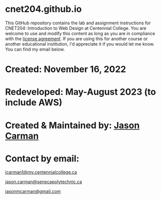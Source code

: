 # cnet204.github.io
This GitHub repository contains the lab and assignment instructions for CNET204: Introduction to Web Design at Centennial College. You are welcome to use and modify this content as long as you are in compliance with the [license agreement](https://github.com/jmcarman/cnet204.github.io/blob/main/LICENSE). If you are using this for another course or another educational institution, I'd appreciate it if you would let me know. You can find my email below.
# Created: November 16, 2022
# Redeveloped: May-August 2023 (to include AWS)
# Created & Maintained by: [Jason Carman](https://github.com/jmcarman)
# Contact by email: 
jcarman1@my.centennialcollege.ca

jason.carman@senecapolytechnic.ca

jasonmcarman@gmail.com